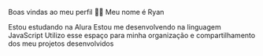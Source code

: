 Boas vindas ao meu perfil 💙💙
Meu nome é Ryan 

Estou estudando na Alura
Estou me desenvolvendo na linguagem JavaScript
Utilizo esse espaço para minha organização e compartilhamento dos meu projetos desenvolvidos
